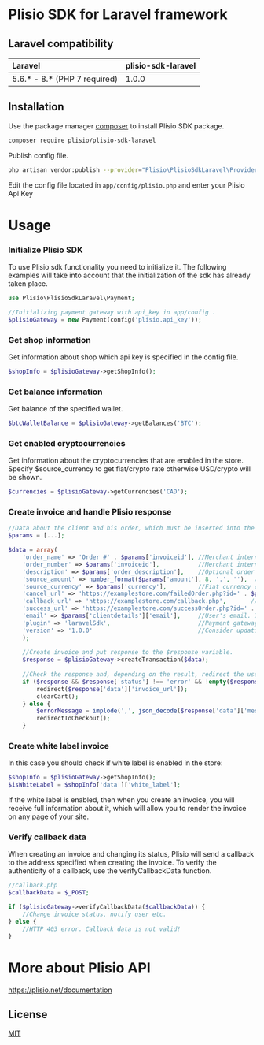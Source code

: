 # Plisio SDK for Laravel framework
## Laravel compatibility

| Laravel                      | plisio-sdk-laravel |
|:-----------------------------|:-------------------|
| 5.6.* - 8.* (PHP 7 required) | 1.0.0              |

## Installation

Use the package manager [composer](https://getcomposer.org/) to install Plisio SDK package.

```bash
composer require plisio/plisio-sdk-laravel
```
Publish config file.

```bash
php artisan vendor:publish --provider="Plisio\PlisioSdkLaravel\Providers\PlisioProvider"
```
Edit the config file located in `app/config/plisio.php` and enter your Plisio Api Key
# Usage
### Initialize Plisio SDK
To use Plisio sdk functionality you need to initialize it. The following examples will take into account that the initialization of the sdk has already taken place.
```php
use Plisio\PlisioSdkLaravel\Payment;

//Initializing payment gateway with api_key in app/config .
$plisioGateway = new Payment(config('plisio.api_key'));
```
### Get shop information
Get information about shop which api key is specified in the config file.
```php
$shopInfo = $plisioGateway->getShopInfo();
```
### Get balance information
Get balance of the specified wallet.
```php
$btcWalletBalance = $plisioGateway->getBalances('BTC');
```
### Get enabled cryptocurrencies
Get information about the cryptocurrencies that are enabled in the store. Specify $source_currency to get fiat/crypto rate otherwise USD/crypto will be shown.
```php
$currencies = $plisioGateway->getCurrencies('CAD');
```
### Create invoice and handle Plisio response
```php
//Data about the client and his order, which must be inserted into the invoice.
$params = [...];

$data = array(
    'order_name' => 'Order #' . $params['invoiceid'], //Merchant internal order name.
    'order_number' => $params['invoiceid'],           //Merchant internal order number. Must be a unique number in your store for each new store`s order.
    'description' => $params['order_description'],    //Optional order description.
    'source_amount' => number_format($params['amount'], 8, '.', ''),  //Invoice total float value in fiat currency.
    'source_currency' => $params['currency'],         //Fiat currency code. For example: USD, BRL, CAD etc.
    'cancel_url' => 'https://examplestore.com/failedOrder.php?id=' . $params['invoiceid'],  //User will be redirected to this link in a case of invoice payment failure.
    'callback_url' => 'https://examplestore.com/callback.php',       //The link to which you will receive a notification about a change in the status of the order.
    'success_url' => 'https://examplestore.com/successOrder.php?id=' . $params['invoiceid'],  //User will be redirected to this link in a case of invoice payment success.
    'email' => $params['clientdetails']['email'],     //User's email. If not specified user will be asked to enter his email on the invoice page.
    'plugin' => 'laravelSdk',                         //Payment gateway origin. This value will help Plisio to analyse any problem occurred with SDK functionality.
    'version' => '1.0.0'                              //Consider updating this setting every time you update the functionality related to this sdk.
    );
    
    //Create invoice and put response to the $response variable.
    $response = $plisioGateway->createTransaction($data);
    
    //Check the response and, depending on the result, redirect the user to Plisio for further payment or return to the checkout page with an error.
    if ($response && $response['status'] !== 'error' && !empty($response['data'])) {
        redirect($response['data']['invoice_url']);
        clearCart();
    } else {
        $errorMessage = implode(',', json_decode($response['data']['message'], true));
        redirectToCheckout();
    }
```
### Create white label invoice
In this case you should check if white label is enabled in the store:
```php
$shopInfo = $plisioGateway->getShopInfo();
$isWhiteLabel = $shopInfo['data']['white_label'];
```
If the white label is enabled, then when you create an invoice, you will receive full information about it, which will allow you to render the invoice on any page of your site.
### Verify callback data
When creating an invoice and changing its status, Plisio will send a callback to the address specified when creating the invoice. To verify the authenticity of a callback, use the verifyCallbackData function.
```php
//callback.php
$callbackData = $_POST;

if ($plisioGateway->verifyCallbackData($callbackData)) {
    //Change invoice status, notify user etc.
} else {
    //HTTP 403 error. Callback data is not valid!
}
```
# More about Plisio API
https://plisio.net/documentation

## License
[MIT](https://choosealicense.com/licenses/mit/)
